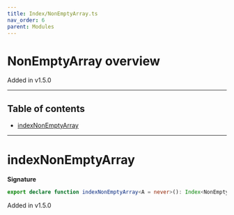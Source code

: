 ```yaml
---
title: Index/NonEmptyArray.ts
nav_order: 6
parent: Modules
---
```


# NonEmptyArray overview

Added in v1.5.0

---

<h2 class="text-delta">Table of contents</h2>

- [indexNonEmptyArray](#indexnonemptyarray)

---

# indexNonEmptyArray

**Signature**

```ts
export declare function indexNonEmptyArray<A = never>(): Index<NonEmptyArray<A>, number, A>
```

Added in v1.5.0
